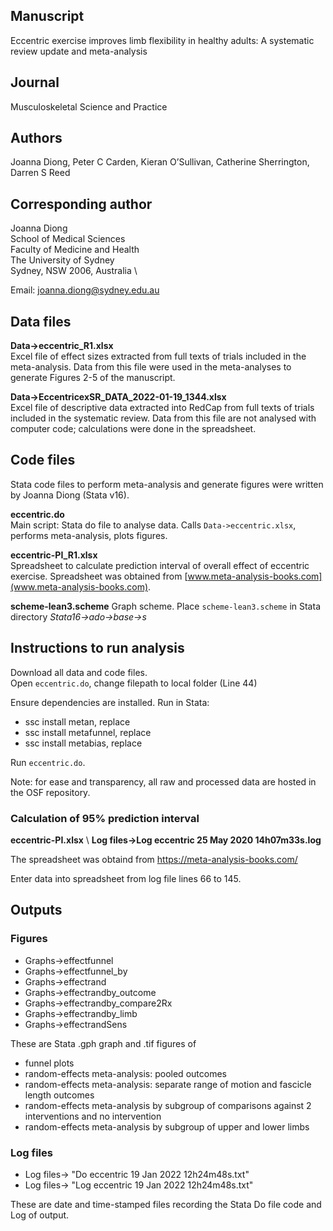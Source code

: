 ## Manuscript

Eccentric exercise improves limb flexibility in healthy adults: A systematic review update and meta-analysis


## Journal

Musculoskeletal Science and Practice


## Authors

Joanna Diong, Peter C Carden, Kieran O’Sullivan, Catherine Sherrington, Darren S Reed


## Corresponding author 

Joanna Diong \
School of Medical Sciences \
Faculty of Medicine and Health \
The University of Sydney \
Sydney, NSW 2006, Australia \

Email: joanna.diong@sydney.edu.au


## Data files 

__Data->eccentric_R1.xlsx__ \
Excel file of effect sizes extracted from full texts of trials included in the meta-analysis. Data from this file were used in the meta-analyses to generate Figures 2-5 of the manuscript.

__Data->EccentricexSR_DATA_2022-01-19_1344.xlsx__ \
Excel file of descriptive data extracted into RedCap from full texts of trials included in the systematic review. 
Data from this file are not analysed with computer code; calculations were done in the spreadsheet. 


## Code files 

Stata code files to perform meta-analysis and generate figures were written by Joanna Diong (Stata v16). 

__eccentric.do__ \
Main script: Stata do file to analyse data. Calls `Data->eccentric.xlsx`, performs meta-analysis, plots figures. 

__eccentric-PI_R1.xlsx__ \
Spreadsheet to calculate prediction interval of overall effect of eccentric exercise. Spreadsheet was obtained from [www.meta-analysis-books.com](www.meta-analysis-books.com).

__scheme-lean3.scheme__
Graph scheme. Place `scheme-lean3.scheme` in Stata directory _Stata16->ado->base->s_


## Instructions to run analysis

Download all data and code files. \
Open `eccentric.do`, change filepath to local folder (Line 44)

Ensure dependencies are installed. Run in Stata: 
  
  * ssc install metan, replace
  * ssc install metafunnel, replace
  * ssc install metabias, replace

Run `eccentric.do`.

Note: for ease and transparency, all raw and processed data are hosted in the OSF repository. 


### Calculation of 95% prediction interval 

__eccentric-PI.xlsx__ \ 
__Log files->Log eccentric 25 May 2020 14h07m33s.log__

The spreadsheet was obtaind from https://meta-analysis-books.com/

Enter data into spreadsheet from log file lines 66 to 145.


## Outputs


### Figures 

* Graphs->effectfunnel
* Graphs->effectfunnel_by
* Graphs->effectrand
* Graphs->effectrandby_outcome
* Graphs->effectrandby_compare2Rx
* Graphs->effectrandby_limb
* Graphs->effectrandSens

These are Stata .gph graph and .tif figures of 
- funnel plots
- random-effects meta-analysis: pooled outcomes
- random-effects meta-analysis: separate range of motion and fascicle length outcomes
- random-effects meta-analysis by subgroup of comparisons against 2 interventions and no intervention
- random-effects meta-analysis by subgroup of upper and lower limbs

### Log files

* Log files-> "Do eccentric 19 Jan 2022 12h24m48s.txt"
* Log files-> "Log eccentric 19 Jan 2022 12h24m48s.txt"

These are date and time-stamped files recording the Stata Do file code and Log of output.

